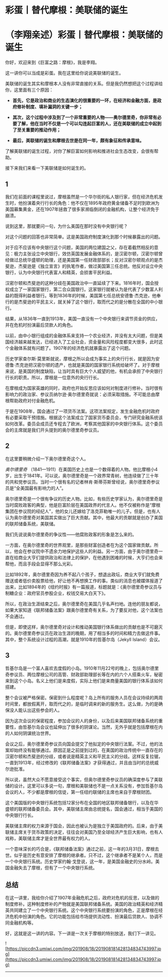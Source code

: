 # 彩蛋丨替代摩根：美联储的诞生

# （李翔亲述）彩蛋丨替代摩根：美联储的诞生

你好，欢迎来到《巨富之路：摩根》，我是李翔。

这一讲你可以当成是彩蛋。我在这里给你说说美联储的诞生。

美联储的诞生其实和摩根本人没有非常直接的关系。但是我仍然想把这个过程讲给你，这里面有三个原因：

* **首先，它是政治和商业的生态演化的很重要的一环，在经济和金融方面，是政府修补制度、填补漏洞的关键一步；** 

* **其次，这个过程中涉及到了一个非常重要的人物——奥尔德里奇，你非常有必要了解，他在当时不仅是一个可以勾连起巨富的人，还在美联储的成立中起到了至关重要的推动作用；** 

* **最后，美联储的诞生和摩根去世是在同一年，颇有象征和传承意味。** 

了解美联储的诞生过程，对你了解巨富如何影响和推进社会生态改变，会很有帮助。

接下来我们来看一下美联储是如何诞生的。

## 1

我们在前面的课程里说过，摩根虽然是一个华尔街的私人银行家，但在经济危机发生时，他扮演着央行行长的角色：他不仅在1895年政府黄金储备不足时到欧洲为美国募集黄金，还在1907年拯救了很多家濒临倒闭的金融机构，让整个经济免于崩溃。

说到这里，那就要问一句，为什么美国在那时没有中央银行呢？

对这个问题的回答也非常简单。这是美国政府制度演化到那个时候暴露出的问题。

对于应不应该有中央银行这个问题，美国的两位建国之父，存在着截然相反的意见：极力主张设立中央银行，效仿英国发展金融体系的，是汉密尔顿，汉密尔顿曾经做过总统华盛顿的助理，还是美国第一任财政部部长；反对汉密尔顿观点的是杰斐逊，杰斐逊是《独立宣言》的执笔作者，做过美国第三任总统。他反对设立中央银行，认为中央银行代表富人和精英，会损害平民利益。

汉密尔顿和杰斐逊的这种分歧在美国政治中一直延续了下来。1816年时，国会授权成立了一家国家银行，第二合众国银行。这家银行就被认为是代表了少数富人利益的既得利益者银行。等到1836年的时候，美国第七任总统安德鲁·杰克逊，他奉行的是杰斐逊的平民主义，就关掉了这个银行，取而代之的是分散在全国的中小银行。

结果，从1836年一直到1913年，美国一直没有一个中央银行来调节资金的供应，并在危机时扮演最后贷款人的角色。

以前，由中小银行组成的金融体系来支持一个农业经济，并没有太大问题，但是美国经济越来越发达，已经进入了工业社会，资金量和风险程度都变大很多，此时这个金融体系就有问题了。1907年的经济危机就暴露出了这个问题。

历史学家查尔斯·莫里斯就说，摩根之所以会成为事实上的央行行长，就是因为安德鲁·杰克逊把汉密尔顿的遗产，也就是美国的国家银行系统给破坏了。对于摩根来说，是美国的制度缺陷，让当时具有巨大个人威望的他，有机会承担了中央银行行长的职责。所以，摩根是一位意外的央行行长。

在摩根成为国家英雄的同时，政府也开始反思应该如何对制度进行修补。当时很有影响力的政治家、参议员纳尔逊·奥尔德里奇就说：必须采取措施。不可能总由摩根帮助政府对付金融危机。

于是在1908年，国会通过了一项货币法案。这项法案规定，发生金融危机时政府有必要采取干预措施。根据这个法案成立了国家货币委员会，专门研究金融系统该如何改革。委员会成员还专程去了欧洲，考察其他国家的中央银行体系。这个委员会的主席就是我们开头提到的奥尔德里奇参议员。

## 2

在这里要稍微介绍一下奥尔德里奇这个人。

 *奥尔德里奇* （1841—1911）在美国历史上也是一个数得着的人物。他比摩根小4岁，出生于1841年。可以说，奥尔德里奇是一个政界常青树，他连续做了三十年的共和党参议员。当时一个很有名的记者林肯·斯蒂芬斯曾经说，奥尔德里奇参议员是“全美国最有影响力的人”。

奥尔德里奇是一个很有争议的历史人物。比如，有些历史学家认为，奥尔德里奇是当时腐败政客的典型，他是巨富阶层在美国政界的代言人。他不仅被称作是“摩根集团在参议院的经纪人”，他的女儿还嫁给了洛克菲勒唯一的儿子。但是，也有人认为奥尔德里奇对美国其实做出了巨大贡献。其中，他最大的贡献就是创办了美国的联邦储备系统，美联储。

我们先说说奥尔德里奇的争议性——他腐败政客的形象是怎么来的。

一方面，在奥尔德里奇的世界观里，是那些财富创造者在为这个国家做贡献。所以，他会在参议院中不遗余力地保护这些人的利益。另一方面，由于奥尔德里奇一直在给商业大亨们提供政治和法律上的保护，在他遇到困难的时候，大亨们也会来帮他，而且手段会显得不那么光彩。

比如1892年，奥尔德里奇因为养不起八个孩子，想退出政坛，商业大亨们就免费赠送或者低价卖股票给他，好让他不再想换工作的事。类似的消息也被媒体报道了出来，比如1894年的《纽约时报》有一篇报道，标题就是：《奥尔德里奇参议员与制糖企业：政府官员参股企业，权钱交易大白天下》。

所以，在政治生涯结束之后，奥尔德里奇在美国几乎名声扫地。连他的朋友都说，如果大家知道《联邦储备法案》跟奥尔德里奇有关系，为了要反对他，这个法案也不会通过。

但是，即使这样，奥尔德里奇对设计和推动美国银行体系做出的贡献也是不可磨灭的。奥尔德里奇参议员在政治生涯的晚期，用了相当多的时间和精力去做这件事。其中，整个系统设计过程的高潮，就是1910年的哲基尔岛（Jekyll Island）会议。

## 3

哲基尔岛是一个富人喜欢去度假的小岛。1910年11月22号的晚上，包括奥尔德里奇参议员、两位摩根公司的高管、财政部助理部长等在内的六个人搭乘火车，秘密来到这个小岛。名义上他们是来度假，实际上他们是来商量美国的银行体系该如何搭建。

整个会议被严格保密。保密到什么程度呢？岛上所有的服务人员在会议持续的两周时间里，都放假离开，取而代之的，是临时调来的新的服务生。这么做，为的是确保没人能认出这些参会的人。

因为这次会议的保密程度，参加会议的人的身份，以及后来美国联邦储备系统的重要性，由哲基尔岛会议也延伸出了很多的阴谋论。当然，无外乎就是包括摩根在内的人如何阴谋统治世界。

会议之后，奥尔德里奇参议员向国会提交了他拟定的中央银行法案。不过，他的法案却始终没有能够通过。原因正是之前提到过的，在美国的政治传统中一直存在的汉密尔顿和杰斐逊的分歧，或者说是精英主义和平民主义的分歧。这样反复拉锯，一直到1913年，经过修改的《联邦储备法案》才获得通过，并且由当时的总统威尔逊批准。

所以说，虽然大众不愿意接受这个事实，但奥尔德里奇参议员的确深度参与了美联储的设计。这里可以多说一句，摩根和美联储也不是一点关系没有，参加哲基尔岛会议的人，不少都是摩根的信徒，第一任纽约联储的主席也来自于摩根财团。

这个美国版的中央银行系统包括12家分布在全国的地区联邦储备银行，以及在华盛顿的联邦储备委员会。其中，美联储主席由总统提名，国会通过，相当于美国的中央银行行长。

美联储主席的权力来源于国会，因此也被认为是独立于美国政府的。后来，由于美联储主席关于货币政策的决定，往往会对美国乃至全球经济产生巨大影响，也有人戏称，美联储主席才是全世界最有权力的人。

一个意味深长的巧合是，《联邦储备法案》通过之前，这一年的3月31日，摩根去世。似乎是历史有意安排了摩根的继承者。只不过，这个继承者不是某个人，而是一个中央银行系统。历史学家约翰·戈登说，这一年，是美国金融史的分水岭。美国金融失去了摩根，但有了一个中央银行系统。

## 总结

在这一讲里，我给你介绍了1907年金融危机之后，政府对危机的反思，以及做的制度修补。这种制度修补的产物就是美国联邦储备系统。美国的政治精英和经济精英共同建立了一个中央银行系统。这个中央银行系统要扮演的角色，正是摩根在经济危机中扮演的角色。它的功能包括给市场提供流动性、扮演最后贷款人、协调不同金融机构等。

好，这就是这一讲的内容。下一讲是一次关于摩根的特别放送，我们下一讲见。

![https://piccdn3.umiwi.com/img/201908/18/201908181428134834743997.jpg](https://piccdn3.umiwi.com/img/201908/18/201908181428134834743997.jpg)

---
